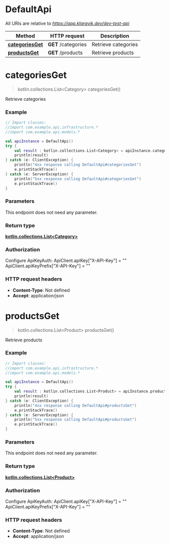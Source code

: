 # DefaultApi

All URIs are relative to *https://app.klaravik.dev/dev-test-api*

| Method | HTTP request | Description |
| ------------- | ------------- | ------------- |
| [**categoriesGet**](DefaultApi.md#categoriesGet) | **GET** /categories | Retrieve categories |
| [**productsGet**](DefaultApi.md#productsGet) | **GET** /products | Retrieve products |


<a id="categoriesGet"></a>
# **categoriesGet**
> kotlin.collections.List&lt;Category&gt; categoriesGet()

Retrieve categories

### Example
```kotlin
// Import classes:
//import com.example.api.infrastructure.*
//import com.example.api.models.*

val apiInstance = DefaultApi()
try {
    val result : kotlin.collections.List<Category> = apiInstance.categoriesGet()
    println(result)
} catch (e: ClientException) {
    println("4xx response calling DefaultApi#categoriesGet")
    e.printStackTrace()
} catch (e: ServerException) {
    println("5xx response calling DefaultApi#categoriesGet")
    e.printStackTrace()
}
```

### Parameters
This endpoint does not need any parameter.

### Return type

[**kotlin.collections.List&lt;Category&gt;**](Category.md)

### Authorization


Configure ApiKeyAuth:
    ApiClient.apiKey["X-API-Key"] = ""
    ApiClient.apiKeyPrefix["X-API-Key"] = ""

### HTTP request headers

 - **Content-Type**: Not defined
 - **Accept**: application/json

<a id="productsGet"></a>
# **productsGet**
> kotlin.collections.List&lt;Product&gt; productsGet()

Retrieve products

### Example
```kotlin
// Import classes:
//import com.example.api.infrastructure.*
//import com.example.api.models.*

val apiInstance = DefaultApi()
try {
    val result : kotlin.collections.List<Product> = apiInstance.productsGet()
    println(result)
} catch (e: ClientException) {
    println("4xx response calling DefaultApi#productsGet")
    e.printStackTrace()
} catch (e: ServerException) {
    println("5xx response calling DefaultApi#productsGet")
    e.printStackTrace()
}
```

### Parameters
This endpoint does not need any parameter.

### Return type

[**kotlin.collections.List&lt;Product&gt;**](Product.md)

### Authorization


Configure ApiKeyAuth:
    ApiClient.apiKey["X-API-Key"] = ""
    ApiClient.apiKeyPrefix["X-API-Key"] = ""

### HTTP request headers

 - **Content-Type**: Not defined
 - **Accept**: application/json

